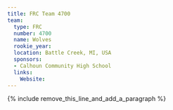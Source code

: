 ```yaml
---
title: FRC Team 4700
team:
  type: FRC
  number: 4700
  name: Wolves
  rookie_year:
  location: Battle Creek, MI, USA
  sponsors:
  - Calhoun Community High School
  links:
    Website:
---
```


{% include remove_this_line_and_add_a_paragraph %}